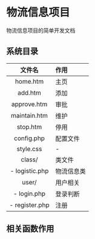 物流信息项目
===

物流信息项目的简单开发文档

系统目录
---

|文件名|作用|
|:---:|:---|
|home.htm		|	主页|
| add.htm		|	添加|
| approve.htm	|	审批|
| maintain.htm	|	维护|
| stop.htm		|	停用|
| config.php	|	配置文件|
| style.css		|	-|
| class/		|	类文件|
|	- logistic.php|	物流信息类|
| user/			|	用户相关|
|	- login.php	|	登录判断|
|	- register.php|	注册|

相关函数作用
---

